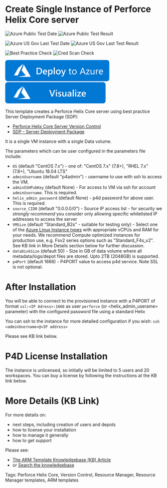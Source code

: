 # Create Single Instance of Perforce Helix Core server

![Azure Public Test Date](https://azurequickstartsservice.blob.core.windows.net/badges/101-perforce-helix-core-server/PublicLastTestDate.svg)
![Azure Public Test Result](https://azurequickstartsservice.blob.core.windows.net/badges/101-perforce-helix-core-server/PublicDeployment.svg)

![Azure US Gov Last Test Date](https://azurequickstartsservice.blob.core.windows.net/badges/101-perforce-helix-core-server/FairfaxLastTestDate.svg)
![Azure US Gov Last Test Result](https://azurequickstartsservice.blob.core.windows.net/badges/101-perforce-helix-core-server/FairfaxDeployment.svg)

![Best Practice Check](https://azurequickstartsservice.blob.core.windows.net/badges/101-perforce-helix-core-server/BestPracticeResult.svg)
![Cred Scan Check](https://azurequickstartsservice.blob.core.windows.net/badges/101-perforce-helix-core-server/CredScanResult.svg)


[![Deploy To Azure](https://raw.githubusercontent.com/Azure/azure-quickstart-templates/master/1-CONTRIBUTION-GUIDE/images/deploytoazure.svg?sanitize=true)](https://portal.azure.com/#create/Microsoft.Template/uri/https%3A%2F%2Fraw.githubusercontent.com%2FAzure%2Fazure-quickstart-templates%2Fmaster%2F101-perforce-helix-core-server%2Fazuredeploy.json)  [![Visualize](https://raw.githubusercontent.com/Azure/azure-quickstart-templates/master/1-CONTRIBUTION-GUIDE/images/visualizebutton.svg?sanitize=true)](http://armviz.io/#/?load=https%3A%2F%2Fraw.githubusercontent.com%2FAzure%2Fazure-quickstart-templates%2Fmaster%2F101-perforce-helix-core-server%2Fazuredeploy.json)

This template creates a Perforce Helix Core server using best practice Server Deployment Package (SDP):

- [Perforce Helix Core Server Version Control](https://www.perforce.com/products/helix-core)
- [SDP - Server Deployment Package](https://swarm.workshop.perforce.com/projects/perforce-software-sdp)

It is a single VM instance with a single Data volume.

The parameters which can be user configured in the parameters file include:

* `OS` (default "CentOS 7.x") - one of: "CentOS 7.x" (7.8+), "RHEL 7.x" (7.8+), "Ubuntu 18.04 LTS"
* `adminUsername` (default "p4admin") - username to use with ssh to access the VM.
* `adminSSHPubKey` (default None) - For access to VM via ssh for account `adminUsername`. This is required.
* `helix_admin_password` (default None) - p4d password for above user. This is required.
* `source_CIDR` (default "0.0.0.0/0") - Source IP access list - for security we *strongly recommend* you consider only allowing specific whitelisted IP addresses to access the server
* `VMSize` (default "Standard_B2s" - suitable for testing only) - Select one of the [Azure Linux Instance types](https://docs.microsoft.com/en-us/azure/virtual-machines/linux/sizes-general) with appropriate vCPUs and RAM for your needs. We recommend Compute optimized instances for production use, e.g. Fsv2 series options such as "Standard_F4s_v2". See KB link in More Details section below for further discussion.
* `dataDiskSize` (default 50) - Size in GB of data volume where all metadata/logs/depot files are stored. Upto 2TB (2048GB) is supported.
* `p4Port` (default 1666) - P4PORT value to access p4d service. Note SSL is not optional.

# After Installation

You will be able to connect to the provisioned instance with a P4PORT of format `ssl:<IP Adress>:1666` as user `perforce` (or <helix_admin_userame> parameter) with the configured password file using a standard Helix 

You can ssh to the instance for more detailed configuration if you wish: `ssh <adminUsername>@<IP address>` 

Please see KB link below.

# P4D License Installation

The instance is unlicensed, so initially will be limited to 5 users and 20 workspaces. You can buy a license by following the instructions at the KB link below.

# More Details (KB Link)

For more details on:

* next steps, including creation of users and depots
* how to license your installation
* how to manage it generally
* how to get support

Please see:

* [The ARM Template Knowledgebase (KB) Article](https://community.perforce.com/s/article/17334) 
* or [Search the knowledgebase](https://community.perforce.com/s/global-search/azure%20arm%20template)

Tags: Perforce Helix Core, Version Control, Resource Manager, Resource Manager templates, ARM templates
